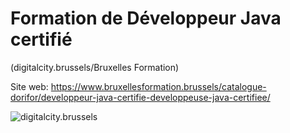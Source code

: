 # Formation de Développeur Java certifié 
(digitalcity.brussels/Bruxelles Formation)

Site web:
https://www.bruxellesformation.brussels/catalogue-dorifor/developpeur-java-certifie-developpeuse-java-certifiee/

![digitalcity.brussels](https://digitalcity.brussels/fr/formations/sites/default/files/2020-08/logos-digitalcity%28HD%29_0.jpg)

